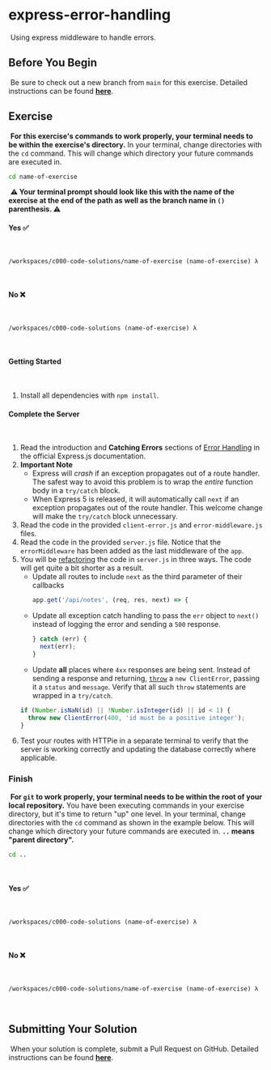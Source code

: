 # express-error-handling

​
Using express middleware to handle errors.
​

## Before You Begin

​
Be sure to check out a new branch from `main` for this exercise. Detailed instructions can be found [**here**](../../guides/starting-an-exercise).
​

## Exercise

​
**For this exercise's commands to work properly, your terminal needs to be within the exercise's directory.** In your terminal, change directories with the `cd` command. This will change which directory your future commands are executed in.
​

```bash
cd name-of-exercise
```

​
**⚠️ Your terminal prompt should look like this with the name of the exercise at the end of the path as well as the branch name in `()` parenthesis. ⚠️**
​

#### Yes ✅

​

```shell
/workspaces/c000-code-solutions/name-of-exercise (name-of-exercise) λ
```

​

#### No ❌

​

```shell
/workspaces/c000-code-solutions (name-of-exercise) λ
```

​

#### Getting Started

​

1. Install all dependencies with `npm install`.
   ​

#### Complete the Server

​

1. Read the introduction and **Catching Errors** sections of [Error Handling](https://expressjs.com/en/guide/error-handling.html) in the official Express.js documentation.
1. **Important Note**
   - Express will _crash_ if an exception propagates out of a route handler. The safest way to avoid this problem is to wrap the _entire_ function body in a `try/catch` block.
   - When Express 5 is released, it will automatically call `next` if an exception propagates out of the route handler. This welcome change will make the `try/catch` block unnecessary.
1. Read the code in the provided `client-error.js` and `error-middleware.js` files.
1. Read the code in the provided `server.js` file. Notice that the `errorMiddleware` has been added as the last middleware of the `app`.
1. You will be [refactoring](https://en.wikipedia.org/wiki/Code_refactoring) the code in `server.js` in three ways. The code will get quite a bit shorter as a result.
   - Update all routes to include `next` as the third parameter of their callbacks
     ```js
     app.get('/api/notes', (req, res, next) => {
     ```
   - Update all exception catch handling to pass the `err` object to `next()` instead of logging the error and sending a `500` response.
     ```js
     } catch (err) {
       next(err);
     }
     ```
   - Update **all** places where `4xx` responses are being sent. Instead of sending a response and returning, [`throw`](https://developer.mozilla.org/en-US/docs/Web/JavaScript/Reference/Statements/throw) a `new ClientError`, passing it a `status` and `message`. Verify that all such `throw` statements are wrapped in a `try/catch`.
   ```js
   if (Number.isNaN(id) || !Number.isInteger(id) || id < 1) {
     throw new ClientError(400, 'id must be a positive integer');
   }
   ```
1. Test your routes with HTTPie in a separate terminal to verify that the server is working correctly and updating the database correctly where applicable.
   ​

### Finish

​
**For `git` to work properly, your terminal needs to be within the root of your local repository.** You have been executing commands in your exercise directory, but it's time to return "up" one level. In your terminal, change directories with the `cd` command as shown in the example below. This will change which directory your future commands are executed in.
​
**`..` means "parent directory".**
​

```bash
cd ..
```

​

#### Yes ✅

​

```shell
/workspaces/c000-code-solutions (name-of-exercise) λ
```

​

#### No ❌

​

```shell
/workspaces/c000-code-solutions/name-of-exercise (name-of-exercise) λ
```

​

## Submitting Your Solution

​
When your solution is complete, submit a Pull Request on GitHub. Detailed instructions can be found [**here**](../../guides/submitting-your-solution).
